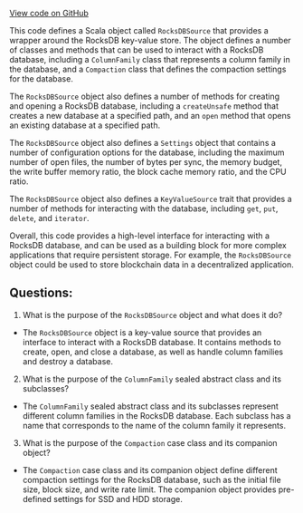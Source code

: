 [View code on GitHub](https://github.com/oxyg3nium/oxyg3nium/io/src/main/scala/org/oxyg3nium/io/RocksDBSource.scala)

This code defines a Scala object called `RocksDBSource` that provides a wrapper around the RocksDB key-value store. The object defines a number of classes and methods that can be used to interact with a RocksDB database, including a `ColumnFamily` class that represents a column family in the database, and a `Compaction` class that defines the compaction settings for the database.

The `RocksDBSource` object also defines a number of methods for creating and opening a RocksDB database, including a `createUnsafe` method that creates a new database at a specified path, and an `open` method that opens an existing database at a specified path.

The `RocksDBSource` object also defines a `Settings` object that contains a number of configuration options for the database, including the maximum number of open files, the number of bytes per sync, the memory budget, the write buffer memory ratio, the block cache memory ratio, and the CPU ratio.

The `RocksDBSource` object also defines a `KeyValueSource` trait that provides a number of methods for interacting with the database, including `get`, `put`, `delete`, and `iterator`.

Overall, this code provides a high-level interface for interacting with a RocksDB database, and can be used as a building block for more complex applications that require persistent storage. For example, the `RocksDBSource` object could be used to store blockchain data in a decentralized application.
## Questions: 
 1. What is the purpose of the `RocksDBSource` object and what does it do?
- The `RocksDBSource` object is a key-value source that provides an interface to interact with a RocksDB database. It contains methods to create, open, and close a database, as well as handle column families and destroy a database.

2. What is the purpose of the `ColumnFamily` sealed abstract class and its subclasses?
- The `ColumnFamily` sealed abstract class and its subclasses represent different column families in the RocksDB database. Each subclass has a name that corresponds to the name of the column family it represents.

3. What is the purpose of the `Compaction` case class and its companion object?
- The `Compaction` case class and its companion object define different compaction settings for the RocksDB database, such as the initial file size, block size, and write rate limit. The companion object provides pre-defined settings for SSD and HDD storage.